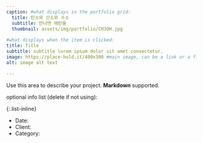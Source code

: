 ```yaml
---
caption: #what displays in the portfolio grid:
  title: 탄소와 산소와 수소
  subtitle: 만나면 에탄올
  thumbnail: assets/img/portfolio/CH3OH.jpg
  
#what displays when the item is clicked:
title: Title
subtitle: subtitle lorem ipsum dolor sit amet consectetur.
image: https://place-hold.it/400x300 #main image, can be a link or a file in assets/img/portfolio
alt: image alt text

---
```

Use this area to describe your project. **Markdown** supported.

optional info list (delete if not using):

{:.list-inline} 
- Date: 
- Client: 
- Category: 

